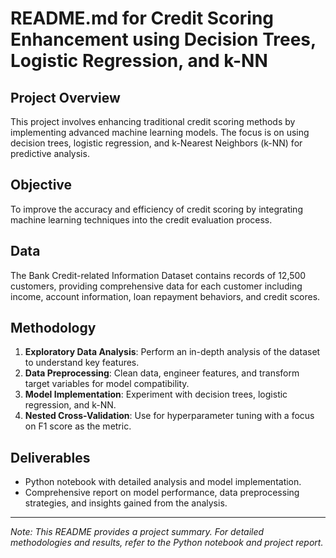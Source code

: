 # README.md for Credit Scoring Enhancement using Decision Trees, Logistic Regression, and k-NN

## Project Overview
This project involves enhancing traditional credit scoring methods by implementing advanced machine learning models. The focus is on using decision trees, logistic regression, and k-Nearest Neighbors (k-NN) for predictive analysis.

## Objective
To improve the accuracy and efficiency of credit scoring by integrating machine learning techniques into the credit evaluation process.

## Data
The Bank Credit-related Information Dataset contains records of 12,500 customers, providing comprehensive data for each customer including income, account information, loan repayment behaviors, and credit scores.

## Methodology
1. **Exploratory Data Analysis**: Perform an in-depth analysis of the dataset to understand key features.
2. **Data Preprocessing**: Clean data, engineer features, and transform target variables for model compatibility.
3. **Model Implementation**: Experiment with decision trees, logistic regression, and k-NN.
4. **Nested Cross-Validation**: Use for hyperparameter tuning with a focus on F1 score as the metric.

## Deliverables
- Python notebook with detailed analysis and model implementation.
- Comprehensive report on model performance, data preprocessing strategies, and insights gained from the analysis.

---
*Note: This README provides a project summary. For detailed methodologies and results, refer to the Python notebook and project report.*
